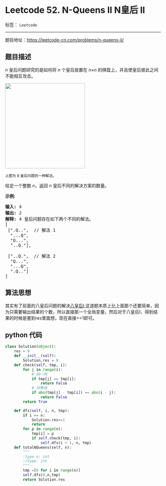 ﻿# Leetcode 52. N-Queens II N皇后 II

标签： `Leetcode`

---

题目地址：https://leetcode-cn.com/problems/n-queens-ii/  

## 题目描述  

<p><em>n&nbsp;</em>皇后问题研究的是如何将 <em>n</em>&nbsp;个皇后放置在 <em>n</em>×<em>n</em> 的棋盘上，并且使皇后彼此之间不能相互攻击。</p>

<p><img src="https://assets.leetcode-cn.com/aliyun-lc-upload/uploads/2018/10/12/8-queens.png" style="height: 276px; width: 258px;"></p>

<p><small>上图为 8 皇后问题的一种解法。</small></p>

<p>给定一个整数 <em>n</em>，返回 <em>n</em> 皇后不同的解决方案的数量。</p>

<p><strong>示例:</strong></p>

<pre><strong>输入:</strong> 4
<strong>输出:</strong> 2
<strong>解释:</strong> 4 皇后问题存在如下两个不同的解法。
[
&nbsp;[".Q..", &nbsp;// 解法 1
&nbsp; "...Q",
&nbsp; "Q...",
&nbsp; "..Q."],

&nbsp;["..Q.", &nbsp;// 解法 2
&nbsp; "Q...",
&nbsp; "...Q",
&nbsp; ".Q.."]
]
</pre>  

## 算法思想  

其实有了前面的八皇后问题的解决[八皇后I][1],这道题本质上比上面那个还要简单，因为只需要输出结果的个数，所以直接那一个全局变量，然后对于八皇后I，得到结果的时候是塞到res里面想，现在直接+=1即可。  

## python 代码  

```python
class Solution(object):
    res = 0
    def __init__(self):
        Solution.res = 0
    def check(self, tmp, i):
        for j in range(i):
            # 同一列
            if tmp[j] == tmp[i]:
                return False
            # 对角线
            if abs(tmp[j] - tmp[i]) == abs(i - j):
                return False
        return True

    def dfs(self, i, n, tmp):
        if i == n:
            Solution.res+=1
            return
        for p in range(n):
            tmp[i] = p
            if self.check(tmp, i):
                self.dfs(i + 1, n, tmp)
    def totalNQueens(self, n):
        """
        :type n: int
        :rtype: int
        """
        tmp =[0 for i in range(n)]
        self.dfs(0,n,tmp)
        return Solution.res

```


  [1]: https://blog.csdn.net/qq_28888837/article/details/89386935